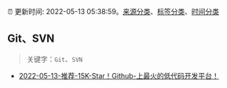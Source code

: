 :alarm_clock: 更新时间: 2022-05-13 05:38:59。[来源分类](../README.md)、[标签分类](../TAGS.md)、[时间分类](../TIMELINE.md)

## Git、SVN


> 关键字：`Git`、`SVN`



- [2022-05-13-推荐-15K-Star！Github-上最火的低代码开发平台！](https://toutiao.io/k/3qv24va) 